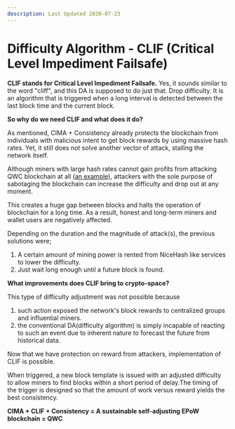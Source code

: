 ```yaml
---
description: Last Updated 2020-07-23
---
```


# Difficulty Algorithm - CLIF \(Critical Level Impediment Failsafe\)

**CLIF stands for Critical Level Impediment Failsafe.** Yes, it sounds similar to the word "cliff", and this DA is supposed to do just that. Drop difficulty. It is an algorithm that is triggered when a long interval is detected between the last block time and the current block.

**So why do we need CLIF and what does it do?**

As mentioned, CIMA + Consistency already protects the blockchain from individuals with malicious intent to get block rewards by using massive hash rates. Yet, it still does not solve another vector of attack, stalling the network itself.

Although miners with large hash rates cannot gain profits from attacking QWC blockchain at all [\(an example\)](https://wp.qwertycoin.org/consensus/egalitarian-proof-of-work-epow/difficulty-algorithm-cima-confidence-interval-moving-average/testnet-result), attackers with the sole purpose of sabotaging the blockchain can increase the difficulty and drop out at any moment. 

This creates a huge gap between blocks and halts the operation of blockchain for a long time. As a result, honest and long-term miners and wallet users are negatively affected.

Depending on the duration and the magnitude of attack\(s\), the previous solutions were;  
1. A certain amount of mining power is rented from NiceHash like services to lower the difficulty.  
2. Just wait long enough until a future block is found.

**What improvements does CLIF bring to crypto-space?**

This type of difficulty adjustment was not possible because  
1. such action exposed the network's block rewards to centralized groups and influential miners.  
2. the conventional DA\(difficulty algorithm\) is simply incapable of reacting to such an event due to inherent nature to forecast the future from historical data.

Now that we have protection on reward from attackers, implementation of CLIF is possible.

When triggered, a new block template is issued with an adjusted difficulty to allow miners to find blocks within a short period of delay.The timing of the trigger is designed so that the amount of work versus reward yields the best consistency.

**CIMA + CLIF + Consistency = A sustainable self-adjusting EPoW blockchain = QWC**

